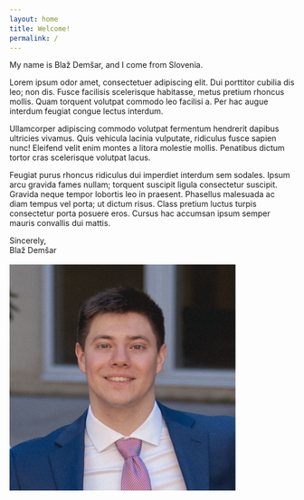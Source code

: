 ```yaml
---
layout: home
title: Welcome!
permalink: /
---
```


My name is Blaž Demšar, and I come from Slovenia. 

Lorem ipsum odor amet, consectetuer adipiscing elit. Dui porttitor cubilia dis leo; non dis. Fusce facilisis scelerisque 
habitasse, metus pretium rhoncus mollis. Quam torquent volutpat commodo leo facilisi a. Per hac augue interdum feugiat 
congue lectus interdum.

Ullamcorper adipiscing commodo volutpat fermentum hendrerit dapibus ultricies vivamus. Quis vehicula lacinia vulputate, 
ridiculus fusce sapien nunc! Eleifend velit enim montes a litora molestie mollis. Penatibus dictum tortor cras 
scelerisque volutpat lacus. 

Feugiat purus rhoncus ridiculus dui imperdiet interdum sem sodales. Ipsum arcu gravida fames nullam; torquent suscipit 
ligula consectetur suscipit. Gravida neque tempor lobortis leo in praesent. Phasellus malesuada ac diam tempus vel 
porta; ut dictum risus. Class pretium luctus turpis consectetur porta posuere eros. Cursus hac accumsan ipsum semper 
mauris convallis dui mattis.

Sincerely,
<br/>
Blaž Demšar
<br/>
<br/>
<img src="/images/profile-pic.jpeg" style="display: block; margin-left: 0; margin-right: auto; width: 400px; height: 400px" />